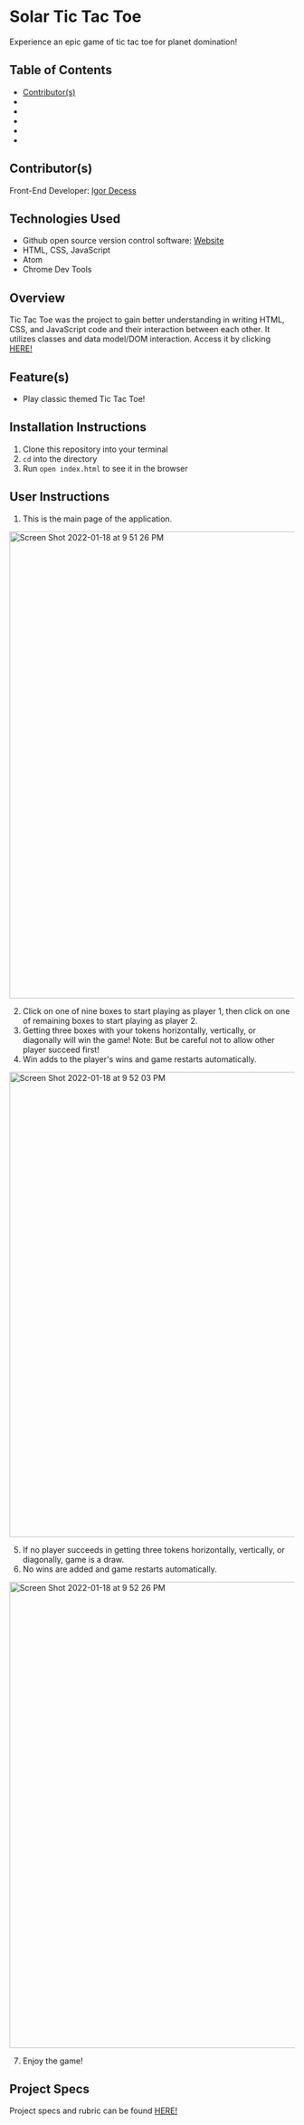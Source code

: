 # Solar Tic Tac Toe
Experience an epic game of tic tac toe for planet domination!

## Table of Contents
- [Contributor(s)](#contributor(s))
- []()
- []()
- []()
- []()
- []()

## Contributor(s)
Front-End Developer: [Igor Decess](https://github.com/userigorgithub)

## Technologies Used
- Github open source version control software: [Website](https://github.com/)
- HTML, CSS, JavaScript
- Atom
- Chrome Dev Tools

## Overview
Tic Tac Toe was the project to gain better understanding in writing HTML, CSS, and JavaScript code and their interaction between each other. It utilizes classes and data model/DOM interaction. Access it by clicking [HERE!](https://userigorgithub.github.io/tic-tac-toe/)

## Feature(s)
- Play classic themed Tic Tac Toe!

## Installation Instructions
1. Clone this repository into your terminal
2. `cd` into the directory
3. Run `open index.html` to see it in the browser

## User Instructions
1. This is the main page of the application.

<img width="825" alt="Screen Shot 2022-01-18 at 9 51 26 PM" src="https://user-images.githubusercontent.com/87003746/150066571-f8159889-8fa6-4ffb-a53d-d6bfb86bb60e.png">

2. Click on one of nine boxes to start playing as player 1, then click on one of remaining boxes to start playing as player 2.
3. Getting three boxes with your tokens horizontally, vertically, or diagonally will win the game!
Note: But be careful not to allow other player succeed first!
4. Win adds to the player's wins and game restarts automatically.

<img width="822" alt="Screen Shot 2022-01-18 at 9 52 03 PM" src="https://user-images.githubusercontent.com/87003746/150066493-e5a1b0ba-47b5-4757-9da6-6df08267e463.png">

5. If no player succeeds in getting three tokens horizontally, vertically, or diagonally, game is a draw.
6. No wins are added and game restarts automatically.

<img width="824" alt="Screen Shot 2022-01-18 at 9 52 26 PM" src="https://user-images.githubusercontent.com/87003746/150066614-0b77f4be-1985-4449-933d-1ab4085cfbd3.png">

7. Enjoy the game!

## Project Specs
Project specs and rubric can be found [HERE!](https://frontend.turing.edu/projects/module-1/tic-tac-toe-solo.html)
